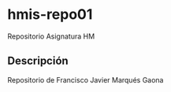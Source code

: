 # hmis-repo01
Repositorio Asignatura HM

## Descripción
Repositorio de Francisco Javier Marqués Gaona
